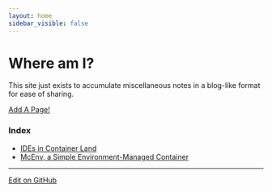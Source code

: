 ```yaml
---
layout: home
sidebar_visible: false
---
```


# Where am I?

This site just exists to accumulate miscellaneous notes in a blog-like format
for ease of sharing. 

[Add A Page!](https://github.com/McCoyGroup/Notes/new/master)

### Index

* [IDEs in Container Land](Misc/ContainerIDEs.md)
* [McEnv, a Simple Environment-Managed Container](Misc/McEnv.md)

---
[Edit on GitHub](https://github.com/McCoyGroup/Notes/edit/gh-pages/index.md)
